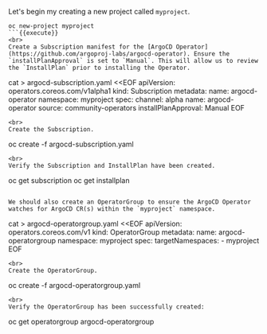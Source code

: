 Let's begin my creating a new project called `myproject`.

```
oc new-project myproject
```{{execute}}
<br>
Create a Subscription manifest for the [ArgoCD Operator](https://github.com/argoproj-labs/argocd-operator). Ensure the `installPlanApproval` is set to `Manual`. This will allow us to review the `InstallPlan` prior to installing the Operator.

```
cat > argocd-subscription.yaml <<EOF
apiVersion: operators.coreos.com/v1alpha1
kind: Subscription
metadata:
  name: argocd-operator
  namespace: myproject 
spec:
  channel: alpha
  name: argocd-operator
  source: community-operators
  installPlanApproval: Manual
EOF
```{{execute}}
<br>
Create the Subscription.

```
oc create -f argocd-subscription.yaml
```{{execute}}
<br>
Verify the Subscription and InstallPlan have been created.

```
oc get subscription
oc get installplan
```{{execute}}

We should also create an OperatorGroup to ensure the ArgoCD Operator watches for ArgoCD CR(s) within the `myproject` namespace.

```
cat > argocd-operatorgroup.yaml <<EOF
apiVersion: operators.coreos.com/v1
kind: OperatorGroup
metadata:
  name: argocd-operatorgroup
  namespace: myproject
spec:
  targetNamespaces:
    - myproject
EOF
```{{execute}}
<br>
Create the OperatorGroup.

```
oc create -f argocd-operatorgroup.yaml
```{{execute}}
<br>
Verify the OperatorGroup has been successfully created:

```
oc get operatorgroup argocd-operatorgroup 
```{{execute}}
